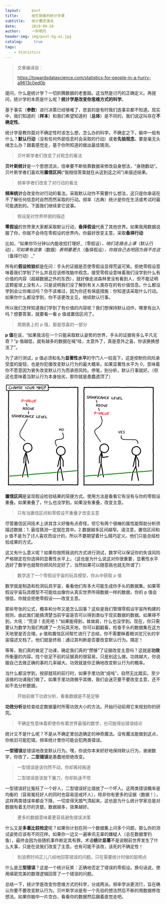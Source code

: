 ```yaml
---
layout:     post
title:      给忙碌者的统计学课
subtitle:   统计概念漫谈
date:       2019-09-28
author:     一轩明月
header-img: img/post-bg-ai.jpg
catalog: 	 true
tags:
    - Statistics
---
```


> 文章编译自：
>
> https://towardsdatascience.com/statistics-for-people-in-a-hurry-a9613c0ed0b

提问，什么是统计学？一切折腾数据的老套路。这当然是讨巧的正确定义。再提问，统计学的本质是什么呢？**统计学是改变你思维方式的科学**。

基于事实（**参数**）进行决策已经够难了，悲哀的是有时我们连事实都不知道。现实中，我们知道的（**样本**）和我们希望知道的（**总体**）是不同的，我们说这叫存在**不确定性**。

统计学是教你面对不确定性时该怎么想，怎么办的科学。不确定之下，脑中一般有什么？**默认行动**（没有任何外部信息时会采取的行动）或者**先验观念**。要是毫无头绪怎么办？跟着感觉走，基于你所知道的做出最佳猜测。

> 贝叶斯学者们改变了对观念的看法

**贝叶斯统计**是一个思想流派，信奉要不断依靠数据来修改自身想法，“身随数动”。贝叶斯学者们喜欢用**置信区间**(“我相信答案就在从这到这之间”)来描述结果。

> 频率学者们改变了对行动的看法

**频率统计**会改变你对行动的看法。采取默认动作不需要什么想法，这只是你承诺在不了解任何信息时自然而然采取的行动。频率（古典）统计是你在生活或考试时最可能遇到的。下面我们继续拿它说事。

> 假设是对世界样貌的描述

**零假设**的世界里大家都采取默认行动，**备择假设**代表了其他世界。如果我用数据说服了你，你就不会待在零假设的世界内，你最好改变主意，采取**备择行动**

比如，“如果你15分钟以内能收拾打理好_（零假设）_，咱们走路去上课_（默认行动）_，可如果有迹象_（数据）_表明要更久_（备择假设）_，你就自己去吧因为我不在这_（备择行动）_”

所有的**假设检验**都是在问：手头的证据是否使零假设显得荒诞可笑。拒绝零假设意味着我们学到了什么并且应该修改脑中观念。接受零假设意味着我们没学到什么有价值的内容（超越数据之外的东西），就好像走进森林里没有看到人，但不能证明这颗星球上没有人，只是说明我们没了解到有关人类存在的有价值信息。什么都没学到会让你难过吗？你不该难过，因为你还有保底措施：你知道该采取什么行动。如果你什么都没学到，你不该更改主见，继续默认行事。

所以我们怎样知道我们学到了有价值的内容呢？我们想保持默认动作，哪里有出入吗？想要答案，就要看一看 p 值或置信区间了。

> 周期表上的 p 值，那是惊喜的一部分

**p 值**在说，“如果我活在一个只能采取默认姿势的世界，手头的证据有多么平凡无奇？”p 值越低，就有越多的数据在喊“哇，太意外了，真是意外之喜，你该换换想法了”。

为了进行测试，p 值必须和名为**显著性水平**的守门人一较高下，这是控制你风险承受度的旋钮，也是你犯傻改变默认行为的最大概率。如果显著性水平为 0，意味着你不愿意因为冒失改变默认行为而承担风险。停笔，别分析，默认行事就好。（但这也意味着当默认行为本身拙劣，那你就是愚蠢透顶了）

![](https://raw.githubusercontent.com/LibertyDream/diy_img_host/master/img/2019-09-28_p_value_using.png)

**置信区间**是呈现假设检验结果的简便方式。使用方法是看看它有没有与你的零假设重叠。如果重叠了，什么也没学到。如果没有重叠，改变主意。

> 只有当置信区间和零假设不重叠才改变主意

尽管置信区间技术上讲其含义好像有点奇怪，但它有两个很棒的属性能帮助分析师描述数据：1. 最佳猜测一定就在其中。2.数据越多区间越窄。请注意，置信区间和 p 值不是为了讨人喜欢而设计的，所以不要期望着什么精巧定义。他们只是总结检验成果的方式。

这又有什么意义呢？如果你按照我说的方式进行测试，数学可以保证你的失误风险严格限定在你选择的显著性水平上。（这也是为什么说这对你很重要，显著性水平选好了数学也就帮你把风险定好了，当然如果可以随意挑也就无所谓了）

> 数学造了一个零假设宇宙的玩具模型，你从中获取 p 值

数学就是制造和检测玩具宇宙，看看他们有多大可能生成你手头的数据集。如果零假设宇宙玩具模型不可能给出像你从真实世界所得数据一样的数据，你的 p 值会很低，你就会拒绝零假设——改变主意。

那些夸张的公式，概率和分布又是怎么回事？这些是我们管理零假设宇宙所构建的规则，由此我们能搞清楚当前宇宙是否可以得到类似于现实数据的数据。如果得不到，大吼：“荒谬！去死吧！”如果能得到，耸耸肩，什么也没学到。现在，你只需要认为数学为我们构建了一方玩具天地，你可以戳戳看，检查手头的数据集在这方天地里是否合理。p 值和置信区间帮忙进行了总结，你不需要眯着眼浏览冗长的宇宙描述文档了。他们就是终局：通过其判断是否要改变默认行为。搞定！

等等，我们真的做足了功课，确定我们真的“攒够”了证据改变主意吗？这就是**功效**所衡量的内容。找个驻足不前的证据真的很容易，只是别这么做。功效越大，你说服自己去做正确的事的几率越大。功效就是你正确地改变默认行为的概率。

当什么都没学到，按部就班的前行时，如果手里功效“成吨”，自然无比踏实。至少该做的功课我们做了。如果手里功效微乎其微，我们会迷茫要不要改变主意，还不如不去分析数据。

> 开始前做下功效分析，看看数据是不是足够

**功效分析**是检查给定数据量时所需功效大小的方法。开始行动前用它来规划你的研究。

> 不确定性意味着即使你有着世界最强的数学，也可能得出错误结论

统计又不是什么呢？不是从不确定里创造确定的神奇魔法。没有魔法能做到这点，你依旧可能犯错。频率统计里你可能会犯两类错误。

**一型错误**是错误地改变默认行为。嘿，你说你本来好好地保持默认行为，谢谢数学，你改了。**二型错误**是愚蠢地拒绝改变。

> 一型错误是该岿然不动，你却离经叛道
>
> 二型错误是该放下屠刀，你却执迷不悟

一型错误好比冤枉了一个好人，二型错误好比错放了一个坏人。这两类错误概率是均衡的（容易冤枉好人的同时也容易惩戒坏人），除非你有更多的证据（数据！），这样两类错误率都会下降，一切变得天朗气清起来。这也是为什么统计学家总是对数据有着无尽的贪婪。数据越多，效果越好。

> 更多的数据意味着更容易避免错误决策

什么又是**多重比较检定**呢？如果你计划在同一个数据集上问多个问题，那么你的测试姿势应该有不同花样。如果你一边又一遍审讯无辜的嫌疑人（总在数据里钓鱼），最终会因为些随机事件断定其有罪。术语**统计显著**不是说眼前世界发生了什么大事，只是在说我们改变了主意。也有可能不该改，该死的不确定性！

> 别浪费时间正儿八经地回答错误的问题。只在需要统计时做的聪明点

什么是**三型错误**？这是一个统计玩笑：正确地否定了错误的零假设。换句话说，使用缜密完美的数理逻辑回答了一个错误的问题。

总结一下，统计学是改变你思维方式的科学，分成两派。频率学派更流行，旨在确认你要不要改变默认行为。贝叶斯学派是有一个先验的想法然后不断的用数据修改想法。如果你脑中一片空白，看看你的数据然后跟着直觉走吧。